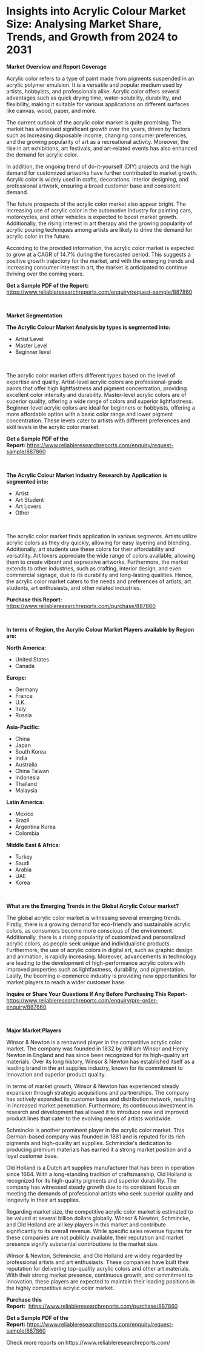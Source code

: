 <p><h1>Insights into Acrylic Colour Market Size: Analysing Market Share, Trends, and Growth from 2024 to 2031</h1></p><p><strong>Market Overview and Report Coverage</strong></p>
<p><p>Acrylic color refers to a type of paint made from pigments suspended in an acrylic polymer emulsion. It is a versatile and popular medium used by artists, hobbyists, and professionals alike. Acrylic color offers several advantages such as quick drying time, water-solubility, durability, and flexibility, making it suitable for various applications on different surfaces like canvas, wood, paper, and more.</p><p>The current outlook of the acrylic color market is quite promising. The market has witnessed significant growth over the years, driven by factors such as increasing disposable income, changing consumer preferences, and the growing popularity of art as a recreational activity. Moreover, the rise in art exhibitions, art festivals, and art-related events has also enhanced the demand for acrylic color.</p><p>In addition, the ongoing trend of do-it-yourself (DIY) projects and the high demand for customized artworks have further contributed to market growth. Acrylic color is widely used in crafts, decorations, interior designing, and professional artwork, ensuring a broad customer base and consistent demand.</p><p>The future prospects of the acrylic color market also appear bright. The increasing use of acrylic color in the automotive industry for painting cars, motorcycles, and other vehicles is expected to boost market growth. Additionally, the rising interest in art therapy and the growing popularity of acrylic pouring techniques among artists are likely to drive the demand for acrylic color in the future.</p><p>According to the provided information, the acrylic color market is expected to grow at a CAGR of 14.7% during the forecasted period. This suggests a positive growth trajectory for the market, and with the emerging trends and increasing consumer interest in art, the market is anticipated to continue thriving over the coming years.</p></p>
<p><strong>Get a Sample PDF of the Report:</strong> <a href="https://www.reliableresearchreports.com/enquiry/request-sample/887860">https://www.reliableresearchreports.com/enquiry/request-sample/887860</a></p>
<p>&nbsp;</p>
<p><strong>Market Segmentation</strong></p>
<p><strong>The Acrylic Colour Market Analysis by types is segmented into:</strong></p>
<p><ul><li>Artist Level</li><li>Master Level</li><li>Beginner level</li></ul></p>
<p>&nbsp;</p>
<p><p>The acrylic color market offers different types based on the level of expertise and quality. Artist-level acrylic colors are professional-grade paints that offer high lightfastness and pigment concentration, providing excellent color intensity and durability. Master-level acrylic colors are of superior quality, offering a wide range of colors and superior lightfastness. Beginner-level acrylic colors are ideal for beginners or hobbyists, offering a more affordable option with a basic color range and lower pigment concentration. These levels cater to artists with different preferences and skill levels in the acrylic color market.</p></p>
<p><strong>Get a Sample PDF of the Report:</strong>&nbsp;<a href="https://www.reliableresearchreports.com/enquiry/request-sample/887860">https://www.reliableresearchreports.com/enquiry/request-sample/887860</a></p>
<p>&nbsp;</p>
<p><strong>The Acrylic Colour Market Industry Research by Application is segmented into:</strong></p>
<p><ul><li>Artist</li><li>Art Student</li><li>Art Lovers</li><li>Other</li></ul></p>
<p>&nbsp;</p>
<p><p>The acrylic color market finds application in various segments. Artists utilize acrylic colors as they dry quickly, allowing for easy layering and blending. Additionally, art students use these colors for their affordability and versatility. Art lovers appreciate the wide range of colors available, allowing them to create vibrant and expressive artworks. Furthermore, the market extends to other industries, such as crafting, interior design, and even commercial signage, due to its durability and long-lasting qualities. Hence, the acrylic color market caters to the needs and preferences of artists, art students, art enthusiasts, and other related industries.</p></p>
<p><strong>Purchase this Report:</strong>&nbsp; <a href="https://www.reliableresearchreports.com/purchase/887860">https://www.reliableresearchreports.com/purchase/887860</a></p>
<p>&nbsp;</p>
<p><strong>In terms of Region, the Acrylic Colour Market Players available by Region are:</strong></p>
<p>
    <p> <strong> North America: </strong>
        <ul>
            <li>United States</li>
            <li>Canada</li>
        </ul>
        </p> 
    <p> <strong> Europe: </strong>
        <ul>
            <li>Germany</li>
            <li>France</li>
            <li>U.K.</li>
            <li>Italy</li>
            <li>Russia</li>
        </ul>
        </p> 
    <p> <strong> Asia-Pacific: </strong>
        <ul>
            <li>China</li>
            <li>Japan</li>
            <li>South Korea</li>
            <li>India</li>
            <li>Australia</li>
            <li>China Taiwan</li>
            <li>Indonesia</li>
            <li>Thailand</li>
            <li>Malaysia</li>
        </ul>
        </p> 
    <p> <strong> Latin America: </strong>
        <ul>
            <li>Mexico</li>
            <li>Brazil</li>
            <li>Argentina Korea</li>
            <li>Colombia</li>
        </ul>
        </p> 
    <p> <strong> Middle East & Africa: </strong>
        <ul>
            <li>Turkey</li>
            <li>Saudi</li>
            <li>Arabia</li>
            <li>UAE</li>
            <li>Korea</li>
        </ul>
    </p>
    </p>
<p>&nbsp;</p>
<p><strong>What are the Emerging Trends in the Global Acrylic Colour market?</strong></p>
<p><p>The global acrylic color market is witnessing several emerging trends. Firstly, there is a growing demand for eco-friendly and sustainable acrylic colors, as consumers become more conscious of the environment. Additionally, there is a rising popularity of customized and personalized acrylic colors, as people seek unique and individualistic products. Furthermore, the use of acrylic colors in digital art, such as graphic design and animation, is rapidly increasing. Moreover, advancements in technology are leading to the development of high-performance acrylic colors with improved properties such as lightfastness, durability, and pigmentation. Lastly, the booming e-commerce industry is providing new opportunities for market players to reach a wider customer base.</p></p>
<p><strong>Inquire or Share Your Questions If Any Before Purchasing This Report</strong>- <a href="https://www.reliableresearchreports.com/enquiry/pre-order-enquiry/887860">https://www.reliableresearchreports.com/enquiry/pre-order-enquiry/887860</a></p>
<p>&nbsp;</p>
<p><strong>Major Market Players</strong></p>
<p><p>Winsor & Newton is a renowned player in the competitive acrylic color market. The company was founded in 1832 by William Winsor and Henry Newton in England and has since been recognized for its high-quality art materials. Over its long history, Winsor & Newton has established itself as a leading brand in the art supplies industry, known for its commitment to innovation and superior product quality.</p><p>In terms of market growth, Winsor & Newton has experienced steady expansion through strategic acquisitions and partnerships. The company has actively expanded its customer base and distribution network, resulting in increased market penetration. Furthermore, its continuous investment in research and development has allowed it to introduce new and improved product lines that cater to the evolving needs of artists worldwide.</p><p>Schmincke is another prominent player in the acrylic color market. This German-based company was founded in 1881 and is reputed for its rich pigments and high-quality art supplies. Schmincke's dedication to producing premium materials has earned it a strong market position and a loyal customer base.</p><p>Old Holland is a Dutch art supplies manufacturer that has been in operation since 1664. With a long-standing tradition of craftsmanship, Old Holland is recognized for its high-quality pigments and superior durability. The company has witnessed steady growth due to its consistent focus on meeting the demands of professional artists who seek superior quality and longevity in their art supplies.</p><p>Regarding market size, the competitive acrylic color market is estimated to be valued at several billion dollars globally. Winsor & Newton, Schmincke, and Old Holland are all key players in this market and contribute significantly to its overall revenue. While specific sales revenue figures for these companies are not publicly available, their reputation and market presence signify substantial contributions to the market size.</p><p>Winsor & Newton, Schmincke, and Old Holland are widely regarded by professional artists and art enthusiasts. These companies have built their reputation for delivering top-quality acrylic colors and other art materials. With their strong market presence, continuous growth, and commitment to innovation, these players are expected to maintain their leading positions in the highly competitive acrylic color market.</p></p>
<p><strong>Purchase this Report:</strong>&nbsp;&nbsp;<a href="https://www.reliableresearchreports.com/purchase/887860">https://www.reliableresearchreports.com/purchase/887860</a></p>
<p></p>
<p><strong>Get a Sample PDF of the Report:</strong>&nbsp;<a href="https://www.reliableresearchreports.com/enquiry/request-sample/887860">https://www.reliableresearchreports.com/enquiry/request-sample/887860</a></p>
<p>Check more reports on https://www.reliableresearchreports.com/</p>